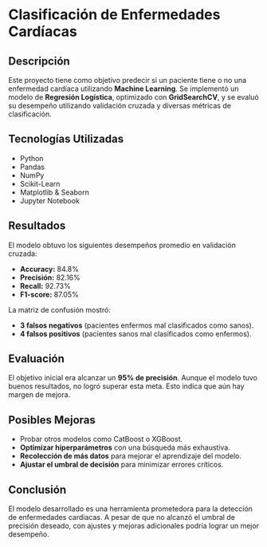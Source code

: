  # Clasificación de Enfermedades Cardíacas

## Descripción

Este proyecto tiene como objetivo predecir si un paciente tiene o no una enfermedad cardíaca utilizando **Machine Learning**. Se implementó un modelo de **Regresión Logística**, optimizado con **GridSearchCV**, y se evaluó su desempeño utilizando validación cruzada y diversas métricas de clasificación.

## Tecnologías Utilizadas

- Python
- Pandas
- NumPy
- Scikit-Learn
- Matplotlib & Seaborn
- Jupyter Notebook

## Resultados

El modelo obtuvo los siguientes desempeños promedio en validación cruzada:

- **Accuracy:** 84.8%
- **Precisión:** 82.16%
- **Recall:** 92.73%
- **F1-score:** 87.05%

La matriz de confusión mostró:

- **3 falsos negativos** (pacientes enfermos mal clasificados como sanos).
- **4 falsos positivos** (pacientes sanos mal clasificados como enfermos).

## Evaluación

El objetivo inicial era alcanzar un **95% de precisión**. Aunque el modelo tuvo buenos resultados, no logró superar esta meta. Esto indica que aún hay margen de mejora.

## Posibles Mejoras

- Probar otros modelos como CatBoost o XGBoost.
- **Optimizar hiperparámetros** con una búsqueda más exhaustiva.
- **Recolección de más datos** para mejorar el aprendizaje del modelo.
- **Ajustar el umbral de decisión** para minimizar errores críticos.

## Conclusión

El modelo desarrollado es una herramienta prometedora para la detección de enfermedades cardíacas. A pesar de que no alcanzó el umbral de precisión deseado, con ajustes y mejoras adicionales podría lograr un mejor desempeño.

